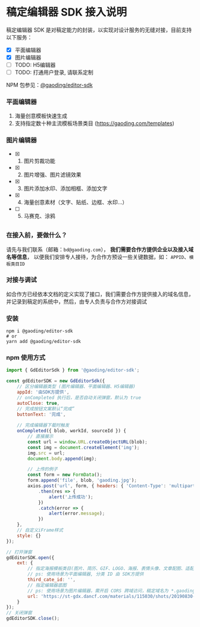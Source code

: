# 稿定编辑器 SDK 接入说明
稿定编辑器 SDK 是对稿定能力的封装，以实现对设计服务的无缝对接，目前支持以下服务：

- [x] 平面编辑器
- [x] 图片编辑器
- [ ] TODO: H5编辑器
- [ ] TODO: 打通用户登录, 请联系定制

NPM 包参见：[@gaoding/editor-sdk](https://www.npmjs.com/package/@gaoding/editor-sdk)

### 平面编辑器
1. 海量创意模板快速生成
1. 支持指定数十种主流模板场景类目 (https://gaoding.com/templates)


### 图片编辑器
- [x] 1. 图片剪裁功能
- [x] 2. 图片增强、图片滤镜效果
- [x] 3. 图片添加水印、添加相框、添加文字
- [x] 4. 海量创意素材（文字、贴纸、边框、水印...）
- [ ] 5. 马赛克、涂鸦

##

### 在接入前，要做什么？
请先与我们联系（邮箱：`bd@gaoding.com`），
**我们需要合作方提供企业以及接入域名等信息**，
以便我们安排专人接待，为合作方预设一些关键数据，如： `APPID`、`模板类目ID`

### 对接与调试
如合作方已经依本文档的定义实现了接口，我们需要合作方提供接入的域名信息，并记录到稿定的系统中，然后，由专人负责与合作方对接调试

### 安装
```shell
npm i @gaoding/editor-sdk
# or
yarn add @gaoding/editor-sdk
```

### npm 使用方式
```javascript
import { GdEditorSdk } from '@gaoding/editor-sdk';

const gdEditorSDK = new GdEditorSdk({
    // 区分编辑器类型 (图片编辑器、平面编辑器、H5编辑器)
    appId: '由SDK方提供',
    // onCompleted 执行后，是否自动关闭弹窗，默认为 true
    autoClose: true,
    // 完成按钮文案默认“完成”
    buttonText: '完成',
    
    // 完成编辑器下载时触发
    onCompleted({ blob, workId, sourceId }) {
        // 直接展示
        const url = window.URL.createObjectURL(blob);
        const img = document.createElement('img');
        img.src = url;
        document.body.append(img);

        // 上传的例子
        const form = new FormData();
        form.append('file', blob, 'gaoding.jpg');
        axios.post('url', form, { headers: { 'Content-Type': 'multipart/form-data' } })
            .then(res => {
                alert('上传成功');
            })
            .catch(error => {
                alert(error.message);
            })
    },
    // 自定义iFrame样式
    style: {}
});

// 打开弹窗
gdEditorSDK.open({
    ext: {
        // 指定海报模板类目(图片、简历、GIF、LOGO、海报、表情头像、文章配图、适配封面。。。)
        // ps: 使用场景为平面编辑器, 分类 ID 由 SDK方提供
        third_cate_id: '',
        // 指定编辑器底图
        // ps: 使用场景为图片编辑器，需开启 CORS 跨域访问，稿定域名为 *.gaoding.com
        url: 'https://st-gdx.dancf.com/materials/115030/shots/20190830-155521-WWU47.png'
    }
});
// 关闭弹窗
gdEditorSDK.close();
```
